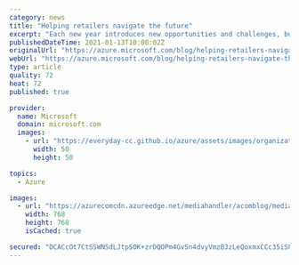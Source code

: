```yaml
---
category: news
title: "Helping retailers navigate the future"
excerpt: "Each new year introduces new opportunities and challenges, but 2020 was exceptional. The pandemic massively disrupted retail organizations due to ongoing shelter-in-place orders and social distancing requirements. Consumers adapted, driving nine years’ worth of e-commerce growth in 90 days."
publishedDateTime: 2021-01-13T10:00:02Z
originalUrl: "https://azure.microsoft.com/blog/helping-retailers-navigate-the-future/"
webUrl: "https://azure.microsoft.com/blog/helping-retailers-navigate-the-future/"
type: article
quality: 72
heat: 72
published: true

provider:
  name: Microsoft
  domain: microsoft.com
  images:
    - url: "https://everyday-cc.github.io/azure/assets/images/organizations/microsoft.com-50x50.jpg"
      width: 50
      height: 50

topics:
  - Azure

images:
  - url: "https://azurecomcdn.azureedge.net/mediahandler/acomblog/media/Default/blog/ff5b84a8-f17d-4e94-909a-d8a3aaaf01d6.png"
    width: 768
    height: 768
    isCached: true

secured: "DCACcOt7CtSSWNSdLJtpSOK+zrDQOPm4GvSn4dvyVmzBJzLeQoxmxCCc35iS8N6jp2YI5NJ9slbXkKphyscg6Iluj9z2vlVc48xM/CQxksQ6oluDPlAkGNMvMi8VQosMJyPZjDh6X3Zs69JSsrKIv2wGX5LVo40tI+qelDjiBw8Y0l12t9P2kAx0TRlno0GKtT23+ZlkPHVHY30xFolyFtyn4s2jgVgLRslmM0C8PLYxvey5rolicS68v9BXiSJxTtNNthqgcGQoxXKsC7q/AiYXk6NMP929djPolm7e/g66ZMxO7h6czTSHyEz/Q+LTUsPG//+lvXusIqGdZg2zOSv+sJIlPwMc4b8yOGer8/0=;/0LYLBRzqlL4MR7h4cOFlA=="
---
```


